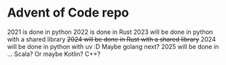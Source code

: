 # Advent of Code repo

2021 is done in python
2022 is done in Rust
2023 will be done in python with a shared library
~~2024 will be done in Rust with a shared library~~
2024 will be done in python with uv :D
Maybe golang next?
2025 will be done in ... Scala? Or maybe Kotlin? C++?

